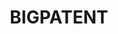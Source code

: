 ---
layout: default
citation: "@article{DBLP:journals/corr/abs-1906-03741,\n  author    = {Eva Sharma\
  \ and\n               Chen Li and\n               Lu Wang},\n  title     = {{BIGPATENT:}\
  \ {A} Large-Scale Dataset for Abstractive and Coherent\n               Summarization},\n\
  \  journal   = {CoRR},\n  volume    = {abs/1906.03741},\n  year      = {2019},\n\
  \  url       = {http://arxiv.org/abs/1906.03741},\n  eprinttype = {arXiv},\n  eprint\
  \    = {1906.03741},\n  timestamp = {Wed, 26 Jun 2019 07:14:58 +0200},\n  biburl\
  \    = {https://dblp.org/rec/journals/corr/abs-1906-03741.bib},\n  bibsource = {dblp\
  \ computer science bibliography, https://dblp.org}\n}"
contributors:
- Eva Sharma
- Chen Li
- Lu Wang
cost: None
description: 'BIGPATENT, consisting of 1.3 million records of U.S. patent documents
  along with human written abstractive summaries. Each US patent application is filed
  under a Cooperative Patent Classification (CPC) code.


  Compared to existing summarization datasets, BIGPATENT has the following properties:
  i) summaries contain a richer discourse structure with more recurring entities,
  ii) salient content is evenly distributed in the input, and iii) lesser and shorter
  extractive fragments are present in the summaries. Finally, we train and evaluate
  baselines and popular learning models on BIGPATENT to shed light on new challenges
  and motivate future directions for summarization research.'
documentation: https://arxiv.org/pdf/1906.03741.pdf
last_edit: Mon, 04 Sep 2023 02:24:29 GMT
location: https://huggingface.co/datasets/big_patent
maintained_by: Lu Wang, wangluxy@umich.edu
open_access: 'TRUE'
related_publications: https://arxiv.org/pdf/1906.03741.pdf
shortname: bigpatent
tags:
- patents
- summarization
- classification
- validation
terms_of_use: CC-by-4.0
title: BIGPATENT
uuid: 6b086e22-fda6-4c15-add6-04253bcb41d3
versioning: 'FALSE'
---